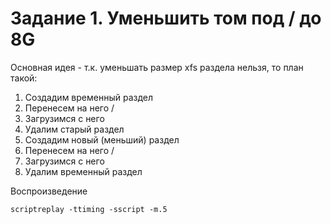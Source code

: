# Задание 1. Уменьшить том под / до 8G

Основная идея - т.к. уменьшать размер xfs раздела нельзя, то план такой:

1. Cоздадим временный раздел
2. Перенесем на него /
3. Загрузимся с него
4. Удалим старый раздел
5. Создадим новый (меньший) раздел
6. Перенесем на него /
7. Загрузимся с него
8. Удалим временный раздел

Воспроизведение

    scriptreplay -ttiming -sscript -m.5
